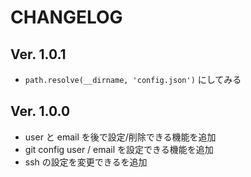# CHANGELOG

## Ver. 1.0.1

- `path.resolve(__dirname, 'config.json')` にしてみる

## Ver. 1.0.0

- user と email を後で設定/削除できる機能を追加
- git config user / email を設定できる機能を追加
- ssh の設定を変更できるを追加
